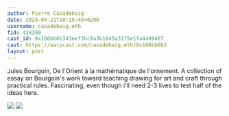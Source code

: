 ```yaml
---
author: Pierre Casadebaig
date: 2024-04-21T10:19:48+0200
username: casadebaig.eth
fid: 428399
cast_id: 0x166bb6b343eef3bc8a3b1845a31f5e1fa4499407
cast: https://warpcast.com/casadebaig.eth/0x166bb6b3
layout: post
---
```

Jules Bourgoin, De l'Orient à la mathématique de l'ornement. A collection of essay on Bourgoin's work toward teaching drawing for art and craft through practical rules. Fascinating, even though i'll need 2-3 lives to test half of the ideas here.  

![](https://imagedelivery.net/BXluQx4ige9GuW0Ia56BHw/56abd6f8-a9f3-4472-e968-dafbf5ef5c00/original)
![](https://imagedelivery.net/BXluQx4ige9GuW0Ia56BHw/6bf77ae5-ec38-4083-6c38-76d684cbae00/original)